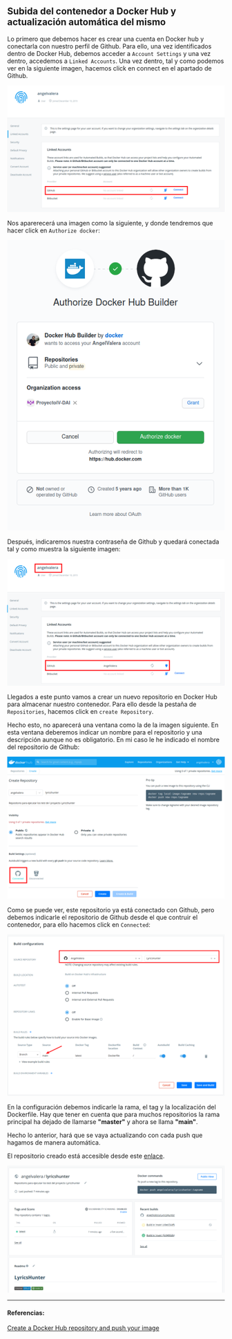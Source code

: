 ## Subida del contenedor a Docker Hub y actualización automática del mismo
Lo primero que debemos hacer es crear una cuenta en Docker hub y conectarla con nuestro perfil de Github. Para ello, una vez identificados dentro de Docker Hub, debemos acceder a `Account Settings` y una vez dentro, accedemos a `Linked Accounts`. Una vez dentro, tal y como podemos ver en la siguiente imagen, hacemos click en connect en el apartado de Github.

![Primer paso para conectar Github con Docker hub](Img/Img_DockerHub/Autorizacion.png "Primer paso para conectar Github con Docker hub")

Nos aparerecerá una imagen como la siguiente, y donde tendremos que hacer click en `Authorize docker`:

![Segundo paso para conectar Github con Docker hub](Img/Img_DockerHub/Autorizacion2.png "Primer paso para conectar Github con Docker hub")

Después, indicaremos nuestra contraseña de Github y quedará conectada tal y como muestra la siguiente imagen:

![Tercer paso para conectar Github con Docker hub](Img/Img_DockerHub/Autorizacion3.png "Primer paso para conectar Github con Docker hub")

Llegados a este punto vamos a crear un nuevo repositorio en Docker Hub para almacenar nuestro contenedor. Para ello desde la pestaña de `Repositories`, hacemos click en `create Repository`. 

Hecho esto, no aparecerá una ventana como la de la imagen siguiente. En esta ventana deberemos indicar un nombre para el repositorio y una descripción aunque no es obligatorio. En mi caso le he indicado el nombre del repositorio de Github:

![Creacion del repositorio en Docker Hub](Img/Img_DockerHub/CreacionRepositorio.png "Creacion del repositorio en Docker Hub")

Como se puede ver, este repositorio ya está conectado con Github, pero debemos indicarle el repositorio de Github desde el que contruir el contenedor, para ello hacemos click en `Connected`:

![Configuracion del repositorio en Docker Hub](Img/Img_DockerHub/Configuracion.png "Creacion del repositorio en Docker Hub")

En la configuración debemos indicarle la rama, el tag y la localización del Dockerfile. Hay que tener en cuenta que para muchos repositorios la rama principal ha dejado de llamarse **"master"** y ahora se llama **"main"**.

Hecho lo anterior, hará que se vaya actualizando con cada push que hagamos de manera automática.

El repositorio creado está accesible desde este [enlace](https://hub.docker.com/r/angelvalera/lyricshunter).

![Repositorio en Docker Hub](Img/Img_DockerHub/Repositorio.png "Repositorio en Docker Hub")

---
#### Referencias:

[Create a Docker Hub repository and push your image](https://docs.docker.com/get-started/part3/)
